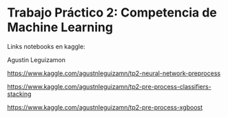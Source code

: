 # Trabajo Práctico 2: Competencia de Machine Learning

Links notebooks en kaggle:

Agustin Leguizamon

https://www.kaggle.com/agustnleguizamn/tp2-neural-network-preprocess

https://www.kaggle.com/agustnleguizamn/tp2-pre-process-classifiers-stacking

https://www.kaggle.com/agustnleguizamn/tp2-pre-process-xgboost
